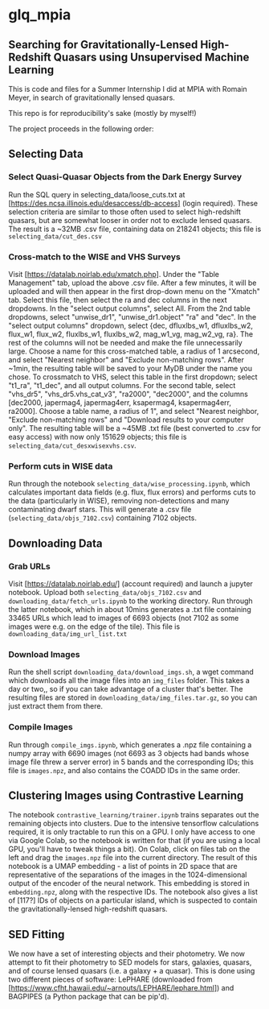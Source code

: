 # glq_mpia
## Searching for Gravitationally-Lensed High-Redshift Quasars using Unsupervised Machine Learning

This is code and files for a Summer Internship I did at MPIA with Romain 
Meyer, in search of gravitationally lensed quasars.

This repo is for reproducibility's sake (mostly by myself!)

The project proceeds in the following order:

## Selecting Data
### Select Quasi-Quasar Objects from the Dark Energy Survey
Run the SQL query in selecting_data/loose_cuts.txt at 
[https://des.ncsa.illinois.edu/desaccess/db-access] (login required). These 
selection criteria are similar to those often used to select high-redshift 
quasars, but are somewhat looser in order not to exclude lensed quasars.
The result is a ~32MB .csv file, containing data on 218241 objects; this 
file is `selecting_data/cut_des.csv`
### Cross-match to the WISE and VHS Surveys
Visit [https://datalab.noirlab.edu/xmatch.php]. Under the "Table Management" 
tab, upload the above .csv file. After a few minutes, it will be uploaded and 
will then appear in the first drop-down menu on the "Xmatch" tab. Select this 
file, then select the ra and dec columns in the next dropdowns. In the "select 
output columns", select All.
From the 2nd table dropdowns, select "unwise_dr1", "unwise_dr1.object" "ra" 
and "dec". In the "select output columns" dropdown, select 
{dec, dfluxlbs_w1, dfluxlbs_w2, flux_w1, flux_w2, fluxlbs_w1, fluxlbs_w2, 
mag_w1_vg, mag_w2_vg, ra}. The rest of the columns will not be needed and 
make the file unnecessarily large.
Choose a name for this cross-matched table, a radius of 1 arcsecond, and 
select "Nearest neighbor" and "Exclude non-matching rows". After ~1min, the 
resulting table will be saved to your MyDB under the name you chose.
To crossmatch to VHS, select this table in the first dropdown; select 
"t1_ra", "t1_dec", and all output columns. For the second table, select 
"vhs_dr5", "vhs_dr5.vhs_cat_v3", "ra2000", "dec2000", and the columns 
[dec2000, japermag4, japermag4err, ksapermag4, ksapermag4err, ra2000]. 
Choose a table name, a radius of 1", and select "Nearest neighbor, "Exclude 
non-matching rows" and "Download results to your computer only".
The resulting table will be a ~45MB .txt file (best converted to .csv for 
easy access) with now only 151629 objects; this file is 
`selecting_data/cut_desxwisexvhs.csv`.

### Perform cuts in WISE data
Run through the notebook `selecting_data/wise_processing.ipynb`, which 
calculates important data fields (e.g. flux, flux errors) and
performs cuts to the data (particularly in WISE), removing 
non-detections and many contaminating dwarf stars. This will generate a 
.csv file (`selecting_data/objs_7102.csv`) containing 7102 objects.

## Downloading Data
### Grab URLs
Visit [https://datalab.noirlab.edu/] (account required) and launch a 
jupyter notebook.
Upload both `selecting_data/objs_7102.csv` and 
`downloading_data/fetch_urls.ipynb` to the working directory. Run through
the latter notebook, which in about 10mins generates a .txt file containing 
33465 URLs which lead to images of 6693 objects (not 7102 as some images were 
e.g. on the edge of the tile). This file is `downloading_data/img_url_list.txt`
### Download Images
Run the shell script `downloading_data/download_imgs.sh`, a wget command which
downloads all the image files into an `img_files` folder. This takes a day or two,,
so if you can take advantage of a cluster that's better. The resulting files
are stored in `downloading_data/img_files.tar.gz`, so you can just extract them
from there.
### Compile Images
Run through `compile_imgs.ipynb`, which generates a .npz file containing a 
numpy array with 6690 images (not 6693 as 3 objects had bands whose image file
threw a server error) in 5 bands and the corresponding IDs; this file is 
`images.npz`, and also contains the COADD IDs in the same order.

## Clustering Images using Contrastive Learning
The notebook `contrastive_learning/trainer.ipynb` trains separates out the 
remaining objects into clusters. Due to the intensive tensorflow calculations
required, it is only tractable to run this on a GPU. I only have access to 
one via Google Colab, so the notebook is written for that (if you are using 
a local GPU, you'll have to tweak things a bit). On Colab, click on files 
tab on the left and drag the `images.npz` file into the current directory.
The result of this notebook is a UMAP embedding - a list of points in 2D 
space that are representative of the separations of the images in the 
1024-dimensional output of the encoder of the neural network. This embedding
 is stored in `embedding.npz`, along with the respective IDs. The notebook
also gives a list of [117?] IDs of objects on a particular island, which is
suspected to contain the gravitationally-lensed high-redshift quasars.

## SED Fitting
We now have a set of interesting objects and their photometry. We now attempt
to fit their photometry to SED models for stars, galaxies, quasars, and of 
course lensed quasars (i.e. a galaxy + a quasar). This is done using two 
different pieces of software: LePHARE (downloaded from 
[https://www.cfht.hawaii.edu/~arnouts/LEPHARE/lephare.html]) and BAGPIPES
(a Python package that can be pip'd).

